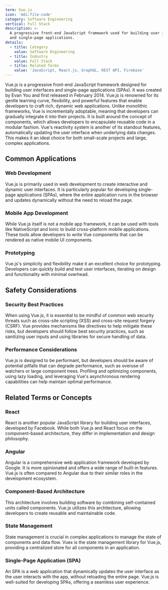 ```yaml
---
term: Vue.js
icon: 'mdi:file-code'
category: Software Engineering
vertical: Full Stack
description: >-
  A progressive front-end JavaScript framework used for building user interfaces
  and single-page applications.
details:
  - title: Category
    value: Software Engineering
  - title: Industry
    value: Full Stack
  - title: Related Terms
    value: 'JavaScript, React.js, GraphQL, REST API, Firebase'
---
```

Vue.js is a progressive front-end JavaScript framework designed for building user interfaces and single-page applications (SPAs). It was created by Evan You and first released in February 2014. Vue.js is renowned for its gentle learning curve, flexibility, and powerful features that enable developers to craft rich, dynamic web applications. Unlike monolithic frameworks, Vue is incrementally adoptable, meaning that developers can gradually integrate it into their projects. It is built around the concept of components, which allows developers to encapsulate reusable code in a modular fashion. Vue's reactivity system is another of its standout features, automatically updating the user interface when underlying data changes. This makes it an ideal choice for both small-scale projects and large, complex applications.

## Common Applications

### Web Development
Vue.js is primarily used in web development to create interactive and dynamic user interfaces. It is particularly popular for developing single-page applications (SPAs), where the entire application runs in the browser and updates dynamically without the need to reload the page.

### Mobile App Development
While Vue.js itself is not a mobile app framework, it can be used with tools like NativeScript and Ionic to build cross-platform mobile applications. These tools allow developers to write Vue components that can be rendered as native mobile UI components.

### Prototyping
Vue.js's simplicity and flexibility make it an excellent choice for prototyping. Developers can quickly build and test user interfaces, iterating on design and functionality with minimal overhead.

## Safety Considerations

### Security Best Practices
When using Vue.js, it is essential to be mindful of common web security threats such as cross-site scripting (XSS) and cross-site request forgery (CSRF). Vue provides mechanisms like directives to help mitigate these risks, but developers should follow best security practices, such as sanitizing user inputs and using libraries for secure handling of data.

### Performance Considerations
Vue.js is designed to be performant, but developers should be aware of potential pitfalls that can degrade performance, such as overuse of watchers or large component trees. Profiling and optimizing components, using lazy loading, and leveraging Vue's asynchronous rendering capabilities can help maintain optimal performance.

## Related Terms or Concepts

### React
React is another popular JavaScript library for building user interfaces, developed by Facebook. While both Vue.js and React focus on the component-based architecture, they differ in implementation and design philosophy.

### Angular
Angular is a comprehensive web application framework developed by Google. It is more opinionated and offers a wide range of built-in features. Vue.js is often compared to Angular due to their similar roles in the development ecosystem.

### Component-Based Architecture
This architecture involves building software by combining self-contained units called components. Vue.js utilizes this architecture, allowing developers to create reusable and maintainable code.

### State Management
State management is crucial in complex applications to manage the state of components and data flow. Vuex is the state management library for Vue.js, providing a centralized store for all components in an application.

### Single-Page Application (SPA)
An SPA is a web application that dynamically updates the user interface as the user interacts with the app, without reloading the entire page. Vue.js is well-suited for developing SPAs, offering a seamless user experience.
